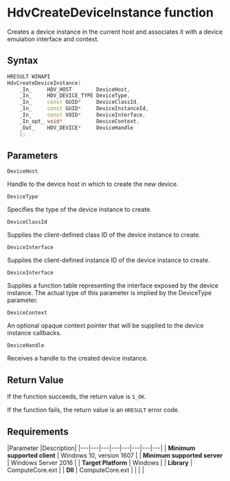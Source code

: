 # HdvCreateDeviceInstance function

Creates a device instance in the current host and associates it with a device emulation interface and context.

## Syntax

```C++
HRESULT WINAPI
HdvCreateDeviceInstance(
    _In_     HDV_HOST        DeviceHost,
    _In_     HDV_DEVICE_TYPE DeviceType,
    _In_     const GUID*     DeviceClassId,
    _In_     const GUID*     DeviceInstanceId,
    _In_     const VOID*     DeviceInterface,
    _In_opt_ void*           DeviceContext,
    _Out_    HDV_DEVICE*     DeviceHandle
    );
```

## Parameters

`DeviceHost` 

Handle to the device host in which to create the new device.

`DeviceType`

Specifies the type of the device instance to create.

`DeviceClassId`

Supplies the client-defined class ID of the device instance to create.

`DeviceInterface`

Supplies the client-defined instance ID of the device instance to create.

`DeviceInterface`

Supplies a function table representing the interface exposed by the device instance. The actual type of this parameter is implied by the DeviceType parameter.

`DeviceContext`

An optional opaque context pointer that will be supplied to the device instance callbacks.

`DeviceHandle`

Receives a handle to the created device instance.

## Return Value

If the function succeeds, the return value is `S_OK`.

If the function fails, the return value is an  `HRESULT` error code.

## Requirements

|Parameter     |Description|
|---|---|---|---|---|---|---|---| 
| **Minimum supported client** | Windows 10, version 1607 |
| **Minimum supported server** | Windows Server 2016 |
| **Target Platform** | Windows |
| **Library** | ComputeCore.ext |
| **Dll** | ComputeCore.ext |
|    |    | 